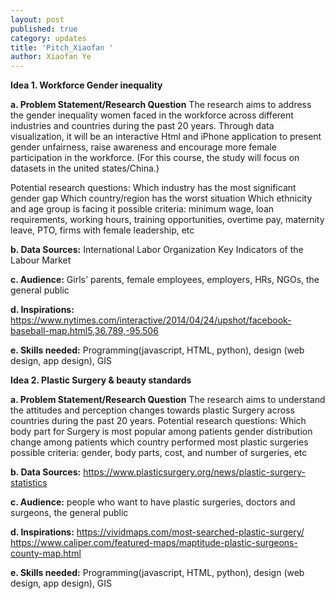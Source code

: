 ```yaml
---
layout: post
published: true
category: updates
title: 'Pitch_Xiaofan '
author: Xiaofan Ye
---
```


**Idea 1. Workforce Gender inequality**

**a. Problem Statement/Research Question** 
The research aims to address the gender inequality women faced in the workforce across different industries and countries during the past 20 years. Through data visualization, it will be an interactive Html and iPhone application to present gender unfairness, raise awareness and encourage more female participation in the workforce. (For this course, the study will focus on datasets in the united states/China.)

Potential research questions:
Which industry has the most significant gender gap
Which country/region has the worst situation
Which ethnicity and age group is facing it 
possible criteria: minimum wage, loan requirements, working hours, training opportunities, overtime pay, maternity leave, PTO, firms with female leadership, etc

**b. Data Sources:**
International Labor Organization 
Key Indicators of the Labour Market

**c. Audience:** 
Girls' parents, female employees, employers, HRs, NGOs, the general public

**d. Inspirations:** 
https://www.nytimes.com/interactive/2014/04/24/upshot/facebook-baseball-map.html5,36.789,-95.506

**e. Skills needed:** 
Programming(javascript, HTML, python), design (web design, app design), GIS


**Idea 2. Plastic Surgery & beauty standards**

**a. Problem Statement/Research Question**
The research aims to understand the attitudes and perception changes towards plastic Surgery across countries during the past 20 years.
Potential research questions: 
Which body part for Surgery is most popular among patients
gender distribution change among patients
which country performed most plastic surgeries
possible criteria: gender, body parts, cost, and number of surgeries, etc

**b. Data Sources:** 
https://www.plasticsurgery.org/news/plastic-surgery-statistics

**c. Audience:**
people who want to have plastic surgeries, doctors and surgeons, the general public

**d. Inspirations:** 
https://vividmaps.com/most-searched-plastic-surgery/
https://www.caliper.com/featured-maps/maptitude-plastic-surgeons-county-map.html

**e. Skills needed:** 
Programming(javascript, HTML, python), design (web design, app design), GIS
